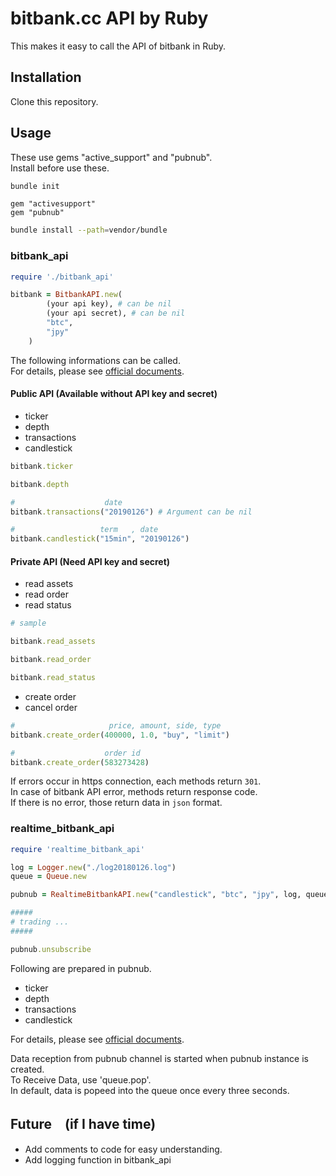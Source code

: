 # bitbank.cc API by Ruby

This makes it easy to call the API of bitbank in Ruby.  

## Installation

Clone this repository.  

## Usage

These use gems "active_support" and "pubnub".  
Install before use these.  

```sh
bundle init
```

```txt:Gemfile
gem "activesupport"
gem "pubnub"
```

```sh
bundle install --path=vendor/bundle
```

### bitbank_api

```ruby:sample1.rb
require './bitbank_api'

bitbank = BitbankAPI.new(
        (your api key), # can be nil
        (your api secret), # can be nil
        "btc",
        "jpy"
    )
```

The following informations can be called.  
For details, please see [official documents](https://docs.bitbank.cc/).

#### Public API (Available without API key and secret)
- ticker
- depth
- transactions
- candlestick

```ruby:sample2.rb
bitbank.ticker

bitbank.depth

#                    date
bitbank.transactions("20190126") # Argument can be nil

#                   term   , date
bitbank.candlestick("15min", "20190126")
```

#### Private API (Need API key and secret)
- read assets
- read order
- read status

```ruby:sample3.rb
# sample

bitbank.read_assets

bitbank.read_order

bitbank.read_status
```

- create order
- cancel order

```ruby:sample4.rb
#                     price, amount, side, type
bitbank.create_order(400000, 1.0, "buy", "limit")

#                    order id
bitbank.create_order(583273428)
```

If errors occur in https connection, each methods return `301`.  
In case of bitbank API error, methods return response code.  
If there is no error, those return data in `json` format.  

### realtime_bitbank_api

```ruby:sample5.rb
require 'realtime_bitbank_api'

log = Logger.new("./log20180126.log")
queue = Queue.new

pubnub = RealtimeBitbankAPI.new("candlestick", "btc", "jpy", log, queue)

#####
# trading ...
#####

pubnub.unsubscribe
```

Following are prepared in pubnub.  
- ticker
- depth
- transactions
- candlestick

For details, please see [official documents](https://docs.bitbank.cc/).  

Data reception from pubnub channel is started when pubnub instance is created.  
To Receive Data, use 'queue.pop'.  
In default, data is popeed into the queue once every three seconds.  

## Future　(if I have time)
- Add comments to code for easy understanding.
- Add logging function in bitbank_api
